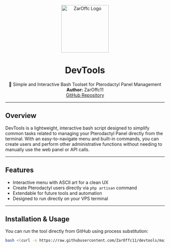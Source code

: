 <p align="center">
  <img src="https://img1.pixhost.to/images/7684/628255876_zaroffc.jpg" alt="ZarOffc Logo" width="150" />
</p>

<h1 align="center">DevTools</h1>

<p align="center">
  🔧 Simple and Interactive Bash Toolset for Pterodactyl Panel Management  
  <br />
  <strong>Author:</strong> ZarOffc11  
  <br />
  <a href="https://github.com/ZarOffc11/devtools">GitHub Repository</a>  
</p>

---

## Overview

DevTools is a lightweight, interactive bash script designed to simplify common tasks related to managing your Pterodactyl Panel directly from the terminal. With an easy-to-navigate menu and built-in commands, you can create users and perform other administrative functions without needing to manually use the web panel or API calls.

---

## Features

- Interactive menu with ASCII art for a clean UX  
- Create Pterodactyl users directly via `php artisan` command  
- Extendable for future tools and automation  
- Designed to run directly on your VPS terminal  

---

## Installation & Usage

You can run the tool directly from GitHub using process substitution:

```bash
bash <(curl -s https://raw.githubusercontent.com/ZarOffc11/devtools/main/devtools.sh)
